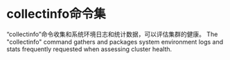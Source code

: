 # collectinfo命令集

“collectinfo”命令收集和系统环境日志和统计数据，可以评估集群的健康。
The "collectinfo" command gathers and packages system environment logs and stats frequently requested when assessing cluster health.